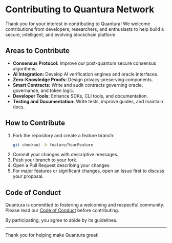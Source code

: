 # Contributing to Quantura Network

Thank you for your interest in contributing to Quantura! We welcome contributions from developers, researchers, and enthusiasts to help build a secure, intelligent, and evolving blockchain platform.

## Areas to Contribute

- **Consensus Protocol:** Improve our post-quantum secure consensus algorithms.  
- **AI Integration:** Develop AI verification engines and oracle interfaces.  
- **Zero-Knowledge Proofs:** Design privacy-preserving components.  
- **Smart Contracts:** Write and audit contracts governing oracle, governance, and token logic.  
- **Developer Tools:** Enhance SDKs, CLI tools, and documentation.  
- **Testing and Documentation:** Write tests, improve guides, and maintain docs.

## How to Contribute

1. Fork the repository and create a feature branch:  
   ```bash
   git checkout -b feature/YourFeature

2. Commit your changes with descriptive messages.
3. Push your branch to your fork.
4. Open a Pull Request describing your changes.
5. For major features or significant changes, open an Issue first to discuss your proposal.

## Code of Conduct

Quantura is committed to fostering a welcoming and respectful community. Please read our [Code of Conduct](CODE_OF_CONDUCT.md) before contributing.

By participating, you agree to abide by its guidelines.

---

Thank you for helping make Quantura great!

